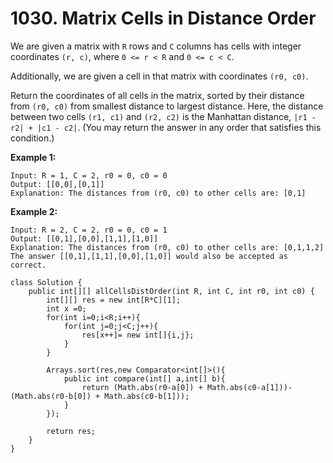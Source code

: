 # 1030. Matrix Cells in Distance Order

We are given a matrix with `R` rows and `C` columns has cells with integer coordinates `(r, c)`, where `0 <= r < R` and `0 <= c < C`.

Additionally, we are given a cell in that matrix with coordinates `(r0, c0)`.

Return the coordinates of all cells in the matrix, sorted by their distance from `(r0, c0)` from smallest distance to largest distance.  Here, the distance between two cells `(r1, c1)` and `(r2, c2)` is the Manhattan distance, `|r1 - r2| + |c1 - c2|`.  \(You may return the answer in any order that satisfies this condition.\)

**Example 1:**

```text
Input: R = 1, C = 2, r0 = 0, c0 = 0
Output: [[0,0],[0,1]]
Explanation: The distances from (r0, c0) to other cells are: [0,1]
```

**Example 2:**

```text
Input: R = 2, C = 2, r0 = 0, c0 = 1
Output: [[0,1],[0,0],[1,1],[1,0]]
Explanation: The distances from (r0, c0) to other cells are: [0,1,1,2]
The answer [[0,1],[1,1],[0,0],[1,0]] would also be accepted as correct.
```

```text
class Solution {
    public int[][] allCellsDistOrder(int R, int C, int r0, int c0) {
        int[][] res = new int[R*C][1];
		int x =0;
		for(int i=0;i<R;i++){
			for(int j=0;j<C;j++){
				res[x++]= new int[]{i,j};
			}
		}

		Arrays.sort(res,new Comparator<int[]>(){
			public int compare(int[] a,int[] b){
				return (Math.abs(r0-a[0]) + Math.abs(c0-a[1]))-(Math.abs(r0-b[0]) + Math.abs(c0-b[1]));
			}
		});

		return res;
    }
}
```

